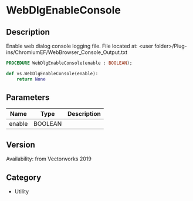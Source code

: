 # WebDlgEnableConsole

## Description
Enable web dialog console logging file. File located at: &lt;user folder&gt;/Plug-ins/ChromiumEF/WebBrowser_Console_Output.txt

```pascal
PROCEDURE WebDlgEnableConsole(enable : BOOLEAN);
```

```python
def vs.WebDlgEnableConsole(enable):
    return None
```

## Parameters
|Name|Type|Description|
|---|---|---|
|enable|BOOLEAN|   |

## Version
Availability: from Vectorworks 2019

## Category
* Utility


